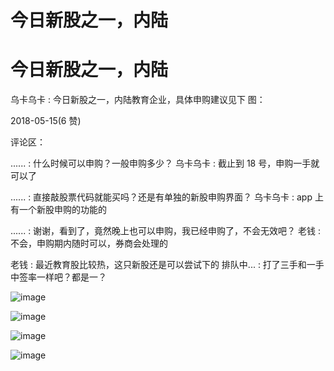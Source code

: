 # 今日新股之一，内陆

# 今日新股之一，内陆

乌卡乌卡 : 今日新股之一，内陆教育企业，具体申购建议见下 图：

2018-05-15(6 赞)

评论区：

...... : 什么时候可以申购？一般申购多少？ 乌卡乌卡 : 截止到 18 号，申购一手就可以了

...... : 直接敲股票代码就能买吗？还是有单独的新股申购界面？ 乌卡乌卡 : app 上有一个新股申购的功能的

...... : 谢谢，看到了，竟然晚上也可以申购，我已经申购了，不会无效吧？ 老钱 : 不会，申购期内随时可以，券商会处理的

老钱 : 最近教育股比较热，这只新股还是可以尝试下的 排队中... : 打了三手和一手中签率一样吧？都是一？

![image](img/Image_779.png)

![image](img/Image_780.png)

![image](img/Image_781.png)

![image](img/Image_782.png)